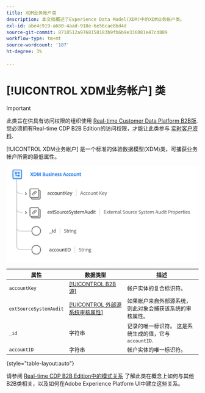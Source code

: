 ```yaml
---
title: XDM业务帐户类
description: 本文档概述了Experience Data Model(XDM)中的XDM业务帐户类。
exl-id: abe4c919-a680-4aad-918e-6e56cae8bd4d
source-git-commit: 8718512a9768158183b9fb6b9e336081e47cd889
workflow-type: tm+mt
source-wordcount: '187'
ht-degree: 3%

---
```


# [!UICONTROL XDM业务帐户] 类

>[!IMPORTANT]
>
>此类旨在供具有访问权限的组织使用 [Real-time Customer Data Platform B2B版](../../../rtcdp/b2b-overview.md). 您必须拥有Real-time CDP B2B Edition的访问权限，才能让此类参与 [实时客户资料](../../../profile/home.md).

[!UICONTROL XDM业务帐户] 是一个标准的体验数据模型(XDM)类，可捕获业务帐户所需的最低属性。

![](../../images/classes/b2b/business-account.png)

| 属性 | 数据类型 | 描述 |
| --- | --- | --- |
| `accountKey` | [[!UICONTROL B2B源]](../../data-types/b2b-source.md) | 帐户实体的复合标识符。 |
| `extSourceSystemAudit` | [[!UICONTROL 外部源系统审核属性]](../../data-types/external-source-system-audit-attributes.md) | 如果帐户来自外部源系统，则此对象会捕获该系统的审核属性。 |
| `_id` | 字符串 | 记录的唯一标识符。 这是系统生成的值，它与 `accountID`. |
| `accountID` | 字符串 | 帐户实体的唯一标识符。 |

{style=&quot;table-layout:auto&quot;}

请参阅 [Real-time CDP B2B Edition中的模式关系](../../tutorials/relationship-b2b.md) 了解此类在概念上如何与其他B2B类相关，以及如何在Adobe Experience Platform UI中建立这些关系。
